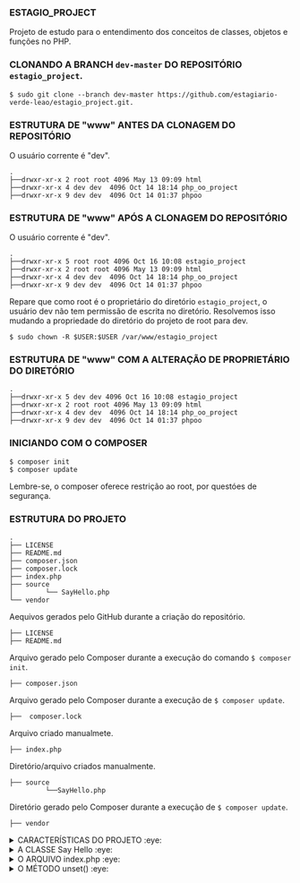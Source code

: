 ### ESTAGIO_PROJECT
Projeto de estudo para o entendimento dos conceitos de classes, objetos e funções no PHP.

### CLONANDO A BRANCH `dev-master` DO REPOSITÓRIO `estagio_project`.
    $ sudo git clone --branch dev-master https://github.com/estagiario-verde-leao/estagio_project.git.

### ESTRUTURA DE "www" ANTES DA CLONAGEM DO REPOSITÓRIO
O usuário corrente é "dev". 

    .
    ├──drwxr-xr-x 2 root root 4096 May 13 09:09 html
    ├──drwxr-xr-x 4 dev dev  4096 Oct 14 18:14 php_oo_project
    ├──drwxr-xr-x 9 dev dev  4096 Oct 14 01:37 phpoo

### ESTRUTURA DE "www" APÓS A CLONAGEM DO REPOSITÓRIO
O usuário corrente é "dev". 

    .
    ├──drwxr-xr-x 5 root root 4096 Oct 16 10:08 estagio_project
    ├──drwxr-xr-x 2 root root 4096 May 13 09:09 html
    ├──drwxr-xr-x 4 dev dev  4096 Oct 14 18:14 php_oo_project
    ├──drwxr-xr-x 9 dev dev  4096 Oct 14 01:37 phpoo

Repare que como root é o proprietário do diretório `estagio_project`, o usuário dev não tem permissão de escrita no diretório. Resolvemos isso mudando a propriedade do diretório do projeto de root para dev. 
   
    $ sudo chown -R $USER:$USER /var/www/estagio_project

### ESTRUTURA DE "www" COM A ALTERAÇÃO DE PROPRIETÁRIO DO DIRETÓRIO
    .
    ├──drwxr-xr-x 5 dev dev 4096 Oct 16 10:08 estagio_project
    ├──drwxr-xr-x 2 root root 4096 May 13 09:09 html
    ├──drwxr-xr-x 4 dev dev  4096 Oct 14 18:14 php_oo_project
    ├──drwxr-xr-x 9 dev dev  4096 Oct 14 01:37 phpoo

### INICIANDO COM O COMPOSER   
  
    $ composer init
    $ composer update
Lembre-se, o composer oferece restrição ao root, por questóes de segurança.

### ESTRUTURA DO PROJETO
    .
    ├── LICENSE 
    ├── README.md 
    ├── composer.json
    ├── composer.lock
    ├── index.php
    ├── source
    │        └── SayHello.php
    └── vendor

Aequivos gerados pelo GitHub durante a criação do repositório.

    ├── LICENSE 
    ├── README.md

Arquivo gerado pelo Composer durante a execução do comando `$ composer init`.
    
    ├── composer.json

Arquivo gerado pelo Composer durante a execução de `$ composer update`.

    ├──  composer.lock 

Arquivo criado manualmete.
    
    ├── index.php

Diretório/arquivo criados manualmente.
    
    ├── source
             └──SayHello.php

Diretório gerado pelo Composer durante a execução de `$ composer update`.
 
    ├── vendor     
<details>
<summary>CARACTERÍSTICAS DO PROJETO :eye: </summary>
Projeto de estudo de Programação Orientada a Objetos - POO com Apache2, PHP 8.3, MySql, Composer, rodando em Ubuntu 24.04 em servidor local. O projeto usa o conceito de VirtualHost do Apache. 
</details>

<details>
<summary>A CLASSE Say Hello :eye: </summary> 
A class SayHello() possui um método, que quando chamado, imprime no console de depuração uma expressão de saudação.

    <?php

    namespace Source;

    class SayHello {
        protected $property;

        public function __construct($property) {
           $this->property = $property;
        }

        public function sayHello(): void {
            echo "1 - CHAMADA DO  MÉTODO sayHello()" . PHP_EOL;
            echo "Olá, " . $this->property . "!" . PHP_EOL;
        }

        public function __destruct() {
            echo "2 - CHAMADA DO  MÉTODO __destruct()" . PHP_EOL;            
        }
    }

`protected $property;`: Isso define uma propriedade chamada $property que tem visibilidade "protected". Isso significa que a propriedade pode ser acessada dentro da própria classe e por classes derivadas (subclasses), mas não diretamente de fora dessas classes.

`public function __construct($property)`: Este é o método construtor da classe. Ele é chamado automaticamente quando um novo objeto da classe é criado. Aqui, ele aceita um argumento $property.

`$this->property = $property;`: Dentro do construtor, o valor passado como argumento $property é atribuído à propriedade da instância $this->property. Isso inicializa a propriedade da classe com o valor fornecido ao criar um objeto.

Basicamente, essa estrutura permite que você crie um novo objeto da classe com um valor inicial para a propriedade, que depois pode ser usada dentro da classe. 

Nesse exemplo:

**Propriedade**: Temos uma propriedade $property que é protegida.

**Construtor**: O construtor aceita um valor $property e inicializa a propriedade da instância com esse valor.

**Método sayHello**: Quando chamado, ele imprime uma saudação personalizada usando a propriedade $property.

Quando o objeto `$obj_saudacao` é criado, diz-se que a classe `SayHello()` foi instanciada. Diz-se também que `$obj_saudacao` é um "novo" objeto SayHello().
Agora passamos a expressão "estagiario" como argumento em Sayhello ().

Quando o método sayHello é chamado é impresso (echo) no console de depuração, a expressão "estagiario", que concatenada com "Olá", produz a expressão de saudação "Olá estagiario".
</details>
<details>
<summary>O ARQUIVO index.php :eye: </summary> 

    <?php

    use Source\SayHello;

    require './vendor/autoload.php';

    $obj_saudacao = new SayHello("estagiario");
    $obj_saudacao->sayHello() . PHP_EOL;

    unset($obj_saudacao);

    if (!isset($obj_saudacao)) {
    echo "A variável \$obj_saudacao, instância da classe SayHello(), " . PHP_EOL . "que recebeu \"estagiario\" como parâmetro, não está mais em uso e foi destruída liberando recurso.";
    }
Observe a classe `SayHello()` sendo instanciada `$obj_saudacao = new SayHello("estagiario");`.

Observe também a chamada do método `sayHello ()` e do método destrutor da classe `unset()`.
</details>

<details>
<summary>O MÉTODO unset() :eye: </summary> 
O método unset() é uma função do PHP usada para destruir variáveis especificadas. 

Quando você chama unset() em uma variável, o PHP remove essa variável do escopo atual, liberando qualquer memória associada a ela, porém se declararmos o método destrutor na classe, quando a classe for instanciada, o método construtor será chamado automaticamente ao fnal da execução.

Excluir da função SayHello() o método `__destruct()`, fazer a chamada do método `unset()` em `index.php` e ver o que acontece é um bom exercício.
</details>